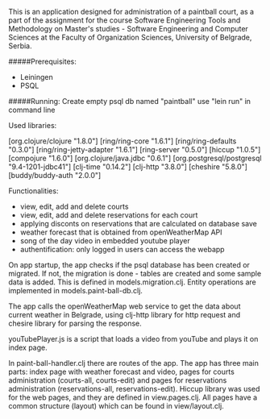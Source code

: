 This is an application designed for administration of a paintball court,  as a part of the assignment for the course Software Engineering Tools and Methodology on Master's studies - Software Engineering and Computer Sciences at the Faculty of Organization Sciences, University of Belgrade, Serbia.

#####Prerequisites:
* Leiningen 
* PSQL

#####Running:
Create empty psql db named "paintball"
use "lein run" in command line

Used libraries:

[org.clojure/clojure "1.8.0"]
[ring/ring-core "1.6.1"]
[ring/ring-defaults "0.3.0"]
[ring/ring-jetty-adapter "1.6.1"]
[ring-server "0.5.0"]
[hiccup "1.0.5"]
[compojure "1.6.0"]
[org.clojure/java.jdbc "0.6.1"]
[org.postgresql/postgresql "9.4-1201-jdbc41"]
[clj-time "0.14.2"]
[clj-http "3.8.0"]
[cheshire "5.8.0"]
[buddy/buddy-auth "2.0.0"]

Functionalities:

* view, edit, add and delete courts
* view, edit, add and delete reservations for each court
* applying disconts on reservations that are calculated on database save
* weather forecast that is obtained from openWeatherMap API
* song of the day video in embedded youtube player
* authentification: only logged in users can access the webapp

On app startup, the app checks if the psql database has been created or migrated. If not, the migration is done - tables are created and some sample data is added. This is defined in models.migration.clj. Entity operations are implemented in models.paint-ball-db.clj. 

The app calls the openWeatherMap web service to get the data about current weather in Belgrade, using clj-http library for http request and chesire library for parsing the response.

youTubePlayer.js is a script that loads a video from youTube and plays it on index page.

In paint-ball-handler.clj there are routes of the app. The app has three main parts: index page with weather forecast and video, pages for courts administration (courts-all, courts-edit) and pages for reservations administration (reservations-all, reservations-edit). Hiccup library was used for the web pages, and they are defined in view.pages.clj. All pages have a common structure (layout) which can be found in view/layout.clj.